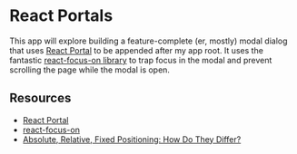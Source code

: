 # React Portals

This app will explore building a feature-complete (er, mostly) modal dialog that uses [React Portal](https://reactjs.org/docs/portals.html) to be appended after my app root. It uses the fantastic [react-focus-on library](https://github.com/theKashey/react-focus-on) to trap focus in the modal and prevent scrolling the page while the modal is open.

## Resources

- [React Portal](https://reactjs.org/docs/portals.html)
- [react-focus-on](https://github.com/theKashey/react-focus-on)
- [Absolute, Relative, Fixed Positioning: How Do They Differ?](https://css-tricks.com/absolute-relative-fixed-positioining-how-do-they-differ/)
